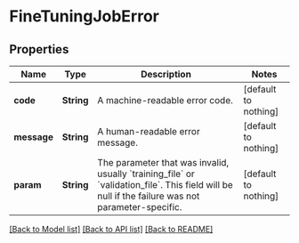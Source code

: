 # FineTuningJobError


## Properties
Name | Type | Description | Notes
------------ | ------------- | ------------- | -------------
**code** | **String** | A machine-readable error code. | [default to nothing]
**message** | **String** | A human-readable error message. | [default to nothing]
**param** | **String** | The parameter that was invalid, usually &#x60;training_file&#x60; or &#x60;validation_file&#x60;. This field will be null if the failure was not parameter-specific. | [default to nothing]


[[Back to Model list]](../README.md#models) [[Back to API list]](../README.md#api-endpoints) [[Back to README]](../README.md)



